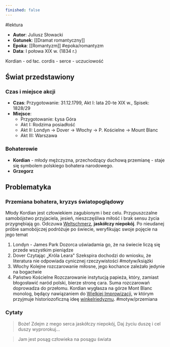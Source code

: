 ```yaml
---
finished: false
---
```

#lektura
- **Autor**: Juliusz Słowacki
- **Gatunek**: [[Dramat romantyczny]]
- **Epoka**: [[Romantyzm]] #epoka/romantyzm 
- **Data**: I połowa XIX w. (1834 r.)

Kordian - od łac. cordis - serce - uczuciowość
## Świat przedstawiony
### Czas i miejsce akcji
- **Czas**: Przygotowanie: 31.12.1799, Akt I: lata 20-te XIX w., Spisek: 1828/29
- **Miejsce**:
	- Przygotowanie: Łysa Góra
	- Akt I: Rodzima posiadłość
	- Akt II: Londyn -> Dover -> Włochy -> P. Kościelne -> Mount Blanc
	- Akt III: Warszawa
### Bohaterowie
- **Kordian** - młody mężczyzna, przechodzący duchową przemianę - staje się symbolem polskiego bohatera narodowego. 
- **Grzegorz**
## Problematyka
### Przemiana bohatera, kryzys światopoglądowy
Młody Kordian jest człowiekiem zagubionym i bez celu. Przypuszczalne samobójstwo przyjaciela, jesień, nieszczęśliwa miłość i brak sensu życia przygnębiają go. Odczuwa [Weltschmerz](./Cierpienia%20młodego%20Wertera#^weltschmerz), **jaskółczy niepokój**.
Po nieudanej próbie samobójczej podróżuje po świecie, weryfikując swoje pojęcie na jego temat
1. Londyn - James Park
	Dozorca uświadamia go, że na świecie liczą się przede wszystkim pieniądze
2. Dover
	Czytając „Króla Leara" Szekspira dochodzi do wniosku, że literatura nie odpowiada cynicznej rzeczywistości #motyw/książki
3. Włochy
	Kolejne rozczarowanie miłosne, jego kochance zależało jedynie na bogactwie
4. Państwo Kościelne
	Rozczarowanie instytucją papieża, który, zamiast błogosławić naród polski, bierze stronę cara.
Suma rozczarowań doprowadza do przełomu. Kordian wygłasza na górze Mont Blanc monolog, będący nawiązaniem do [Wielkiej Improwizacji](./Dziady%20cz.%20III#Scena%20II%20-%20Wielka%20Improwizacja), w którym przyjmuje historiozoficzną ideę [winkelriedyzmu](./Filozofia%20romantyzmu#Winkelriedyzm%20-%20Juliusz%20Słowacki). #motyw/przemiana 

### Cytaty
> Boże! Zdejm z mego serca jaskółczy niepokój,
> Daj życiu duszę i cel duszy wyprorokuj...

> Jam jest posąg człowieka na posągu świata


